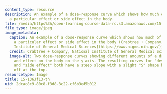 ```yaml
---
content_type: resource
description: An example of a dose-response curve which shows how much of a drug causes
  a particular effect or side effect in the body.
file: /media/https%3A/open-learning-course-data-rc.s3.amazonaws.com/15-136j-principles-and-practice-of-drug-development-fall-2013/2dcac8c980c8f3d83c22cf6b3ed5b012_15-136f13-th.jpg
file_type: image/jpeg
image_metadata:
  caption: An example of a dose-response curve which shows how much of a drug causes
    a particular effect or side effect in the body (Crabtree + Company, [National
    Institute of General Medical Sciences](https://www.nigms.nih.gov/)).
  credit: Crabtree + Company, National Institute of General Medical Sciences.
  image-alt: Two dose-response curves showing different amounts of a drug on the x-axis,
    and effect on the body on the y-axis. The resulting curves for "desired effect"
    and "side effect" both have a steep slope with a slight "S" shape before leveling
    off at the top.
resourcetype: Image
title: 15-136Jf13-th
uid: 2dcac8c9-80c8-f3d8-3c22-cf6b3ed5b012
---
```

